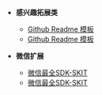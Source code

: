 - **感兴趣拓展类**  
  - [Github Readme 模板](https://github.com/AlbertZhaoz/github-readme-stats)
  - [Github Readme 模板](https://github.com/AlbertZhaoz/Awesome-Profile-README-templates.git)
 
- **微信扩展**  
  - [微信最全SDK-SKIT](https://github.com/AlbertZhaoz/DotNetCore.SKIT.FlurlHttpClient.Wechat)
  - [微信最全SDK-SKIT](https://github.com/AlbertZhaoz/DotNetCore.SKIT.FlurlHttpClient.Wechat)

